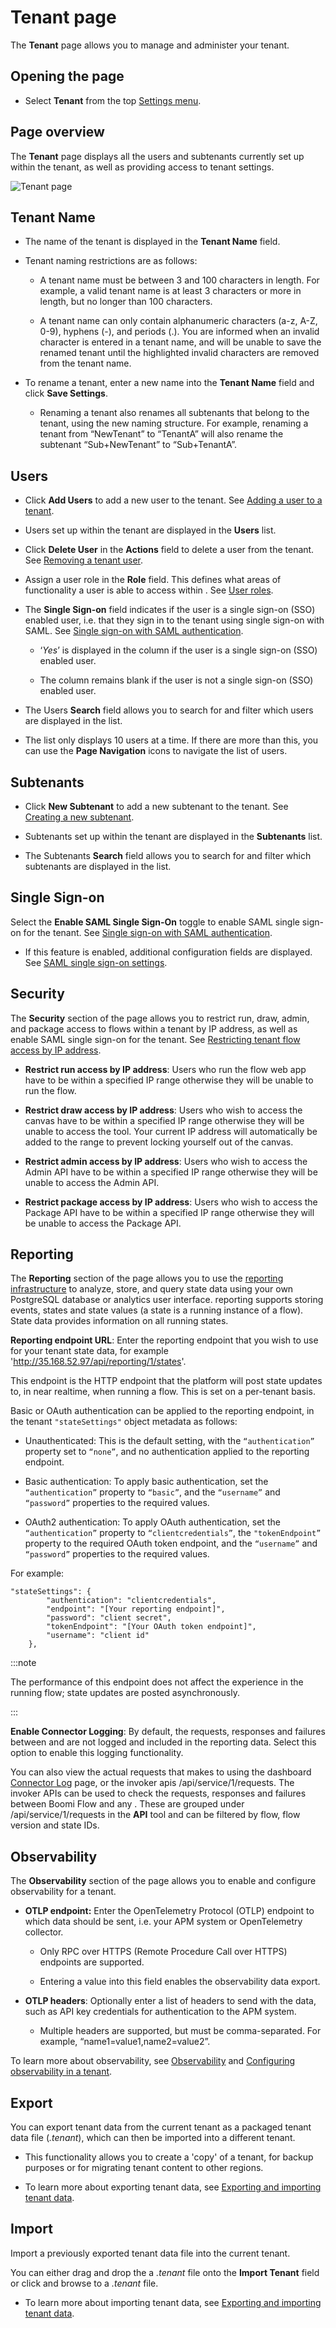 # Tenant page

<head>
  <meta name="guidename" content="Flow"/>
  <meta name="context" content="GUID-5cf56ab8-1bcc-48f1-b497-b80491a09a73"/>
</head>


The **Tenant** page allows you to manage and administer your tenant.

## Opening the page

-   Select **Tenant** from the top [Settings menu](c-flo-Settings_menu_12a0188d-00cb-4039-97bd-11f89e83f3ca.md).


## Page overview

The **Tenant** page displays all the users and subtenants currently set up within the tenant, as well as providing access to tenant settings.

![Tenant page](../Images/img-flo-Tenant_page_nosteps_71501ed3-6db9-4380-a17b-15915b2c21f9.png)

## Tenant Name

-   The name of the tenant is displayed in the **Tenant Name** field.

-   Tenant naming restrictions are as follows:

    -   A tenant name must be between 3 and 100 characters in length. For example, a valid tenant name is at least 3 characters or more in length, but no longer than 100 characters.

    -   A tenant name can only contain alphanumeric characters \(a-z, A-Z, 0-9\), hyphens \(-\), and periods \(.\). You are informed when an invalid character is entered in a tenant name, and will be unable to save the renamed tenant until the highlighted invalid characters are removed from the tenant name.

-   To rename a tenant, enter a new name into the **Tenant Name** field and click **Save Settings**.

    -   Renaming a tenant also renames all subtenants that belong to the tenant, using the new naming structure. For example, renaming a tenant from “NewTenant” to “TenantA” will also rename the subtenant “Sub+NewTenant” to “Sub+TenantA”.


## Users

-   Click **Add Users** to add a new user to the tenant. See [Adding a user to a tenant](t-flo-Tenant_Users_Adding_8a049d20-4759-48bc-bd12-a69f446bd46c.md).

-   Users set up within the tenant are displayed in the **Users** list.

-   Click **Delete User** in the **Actions** field to delete a user from the tenant. See [Removing a tenant user](t-flo-Tenant_Users_Deleting_ad9aacd2-1b5a-4fa9-ad1a-8cb0fe102933.md).

-   Assign a user role in the **Role** field. This defines what areas of functionality a user is able to access within . See [User roles](flo-Roles_23fb386e-67d8-4d7c-a9ba-e0ba9b9e4c27.md).

-   The **Single Sign-on** field indicates if the user is a single sign-on \(SSO\) enabled user, i.e. that they sign in to the tenant using single sign-on with SAML. See [Single sign-on with SAML authentication](flo-SAML_SSO_00ee23ce-43ee-4024-9fd8-d13fc0f23b82.md).

    -   ‘*Yes*’ is displayed in the column if the user is a single sign-on \(SSO\) enabled user.

    -   The column remains blank if the user is not a single sign-on \(SSO\) enabled user.

-   The Users **Search** field allows you to search for and filter which users are displayed in the list.

-   The list only displays 10 users at a time. If there are more than this, you can use the **Page Navigation** icons to navigate the list of users.


## Subtenants

-   Click **New Subtenant** to add a new subtenant to the tenant. See [Creating a new subtenant](t-flo-Tenant_Creating_916cb02a-5a80-4992-91eb-3a05f0e14cb4.md).

-   Subtenants set up within the tenant are displayed in the **Subtenants** list.

-   The Subtenants **Search** field allows you to search for and filter which subtenants are displayed in the list.


## Single Sign-on

Select the **Enable SAML Single Sign-On** toggle to enable SAML single sign-on for the tenant. See [Single sign-on with SAML authentication](flo-SAML_SSO_00ee23ce-43ee-4024-9fd8-d13fc0f23b82.md).

-   If this feature is enabled, additional configuration fields are displayed. See [SAML single sign-on settings](flo_SAML_SSO_Options_ebd375a4-4475-400c-b9af-998e4226a2a8.md).


## Security

The **Security** section of the page allows you to restrict run, draw, admin, and package access to flows within a tenant by IP address, as well as enable SAML single sign-on for the tenant. See [Restricting tenant flow access by IP address](c-flo-Tenant_restrict_by_ip_address_96aa7e22-e56d-4ae1-aab5-ba6d92627eca.md).

-   **Restrict run access by IP address**: Users who run the flow web app have to be within a specified IP range otherwise they will be unable to run the flow.

-   **Restrict draw access by IP address**: Users who wish to access the canvas have to be within a specified IP range otherwise they will be unable to access the tool. Your current IP address will automatically be added to the range to prevent locking yourself out of the canvas.

-   **Restrict admin access by IP address**: Users who wish to access the Admin API have to be within a specified IP range otherwise they will be unable to access the Admin API.

-   **Restrict package access by IP address**: Users who wish to access the Package API have to be within a specified IP range otherwise they will be unable to access the Package API.


## Reporting

The **Reporting** section of the page allows you to use the [reporting infrastructure](https://github.com/manywho/reporting) to analyze, store, and query state data using your own PostgreSQL database or analytics user interface. reporting supports storing events, states and state values \(a state is a running instance of a flow\). State data provides information on all running states.

**Reporting endpoint URL**: Enter the reporting endpoint that you wish to use for your tenant state data, for example 'http://35.168.52.97/api/reporting/1/states'.

This endpoint is the HTTP endpoint that the platform will post state updates to, in near realtime, when running a flow. This is set on a per-tenant basis.

Basic or OAuth authentication can be applied to the reporting endpoint, in the tenant `"stateSettings"` object metadata as follows:

-   Unauthenticated: This is the default setting, with the `“authentication”` property set to `“none”`, and no authentication applied to the reporting endpoint.

-   Basic authentication: To apply basic authentication, set the `“authentication”` property to `“basic”`, and the `“username”` and `“password”` properties to the required values.

-   OAuth2 authentication: To apply OAuth authentication, set the `“authentication”` property to `“clientcredentials”`, the `"tokenEndpoint”` property to the required OAuth token endpoint, and the `“username”` and `“password”` properties to the required values.


For example:

```
"stateSettings": {
        "authentication": "clientcredentials",
        "endpoint": "[Your reporting endpoint]",
        "password": "client secret",
        "tokenEndpoint": "[Your OAuth token endpoint]",
        "username": "client id"
    },
```

:::note

The performance of this endpoint does not affect the experience in the running flow; state updates are posted asynchronously.

:::

**Enable Connector Logging**: By default, the requests, responses and failures between and are not logged and included in the reporting data. Select this option to enable this logging functionality.

You can also view the actual requests that makes to using the dashboard [Connector Log](c-flo-Dashboard_Service_Log_878d14da-33a6-4728-8e5e-6dfe3364edee.md) page, or the invoker apis /api/service/1/requests. The invoker APIs can be used to check the requests, responses and failures between Boomi Flow and any . These are grouped under /api/service/1/requests in the **API** tool and can be filtered by flow, flow version and state IDs.

## Observability

The **Observability** section of the page allows you to enable and configure observability for a tenant.

-   **OTLP endpoint:** Enter the OpenTelemetry Protocol \(OTLP\) endpoint to which data should be sent, i.e. your APM system or OpenTelemetry collector.

    -   Only RPC over HTTPS \(Remote Procedure Call over HTTPS\) endpoints are supported.

    -   Entering a value into this field enables the observability data export.

-   **OTLP headers**: Optionally enter a list of headers to send with the data, such as API key credentials for authentication to the APM system.

    -   Multiple headers are supported, but must be comma-separated. For example, “name1=value1,name2=value2”.


To learn more about observability, see [Observability](flo-Observability_e3ebeb63-f184-4c13-88a5-e20b9115ae10.md) and [Configuring observability in a tenant](flo-Observability_configuration_0b36d4b4-5f27-49d2-b9e2-487954d6df5b.md).

## Export

You can export tenant data from the current tenant as a packaged tenant data file \(*.tenant*\), which can then be imported into a different tenant.

-   This functionality allows you to create a 'copy' of a tenant, for backup purposes or for migrating tenant content to other regions.

-   To learn more about exporting tenant data, see [Exporting and importing tenant data](flo-tenant_export_import_8f733b18-2d03-4695-bcff-70d0280874b0.md).


## Import

Import a previously exported tenant data file into the current tenant.

You can either drag and drop the a *.tenant* file onto the **Import Tenant** field or click and browse to a *.tenant* file.

-   To learn more about importing tenant data, see [Exporting and importing tenant data](flo-tenant_export_import_8f733b18-2d03-4695-bcff-70d0280874b0.md).